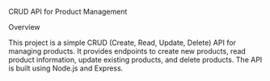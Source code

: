 CRUD API for Product Management

Overview

This project is a simple CRUD (Create, Read, Update, Delete) API for managing products. It provides endpoints to create new products, read product information, update existing products, and delete products. The API is built using Node.js and Express.
